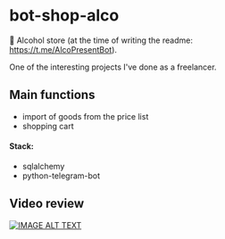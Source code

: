 # bot-shop-alco
🍾 Alcohol store (at the time of writing the readme: https://t.me/AlcoPresentBot).

One of the interesting projects I've done as a freelancer.

## Main functions

- import of goods from the price list
- shopping cart

#### Stack:

- sqlalchemy
- python-telegram-bot

## Video review

[![IMAGE ALT TEXT](https://python-developer.ru/static/bot-alco-preview.png)](https://www.youtube.com/watch?v=C5OPpkLwixM "Alcohol Bot Overview")
